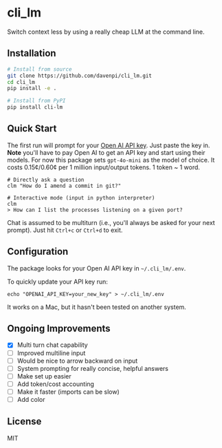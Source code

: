 # cli_lm

Switch context less by using a really cheap LLM at the command line.

## Installation

```bash
# Install from source
git clone https://github.com/davenpi/cli_lm.git
cd cli_lm
pip install -e .

# Install from PyPI
pip install cli-lm
```

## Quick Start
The first run will prompt for your
<a href="https://platform.openai.com/docs/overview" target="_blank">Open AI API key</a>.
Just paste the key in.
**Note** you'll have to pay Open AI to get an API key and start using their models.
For now this package sets `gpt-4o-mini` as the model of choice. It costs 0.15¢/0.60¢
per 1 million input/output tokens. 1 token ~ 1 word.

```shell
# Directly ask a question
clm "How do I amend a commit in git?"

# Interactive mode (input in python interpreter)
clm
> How can I list the processes listening on a given port?
```

Chat is assumed to be multiturn (i.e., you'll always be asked for your next prompt).
Just hit `Ctrl+c` or `Ctrl+d` to exit.

## Configuration
The package looks for your Open AI API key in `~/.cli_lm/.env`.

To quickly update your API key run:
```shell
echo "OPENAI_API_KEY=your_new_key" > ~/.cli_lm/.env
```

It works on a Mac, but it hasn't been tested on another system.

## Ongoing Improvements

- [x] Multi turn chat capability
- [ ] Improved multiline input
- [ ] Would be nice to arrow backward on input
- [ ] System prompting for really concise, helpful answers
- [ ] Make set up easier
- [ ] Add token/cost accounting
- [ ] Make it faster (imports can be slow)
- [ ] Add color

## License
MIT